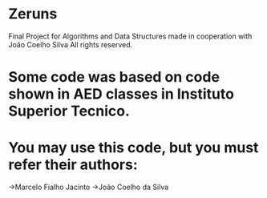# Zeruns
Final Project for Algorithms and Data Structures made in cooperation with João Coelho Silva
All rights reserved.
# Some code was based on code shown in AED classes in Instituto Superior Tecnico.
# You may use this code, but you must refer their authors:
->Marcelo Fialho Jacinto
->João Coelho da Silva
